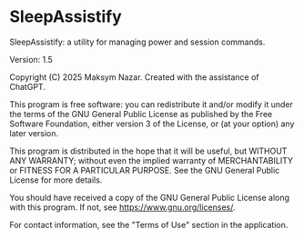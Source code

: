 # SleepAssistify

SleepAssistify: a utility for managing power and session commands.

Version: 1.5

Copyright (C) 2025 Maksym Nazar.
Created with the assistance of ChatGPT.

This program is free software: you can redistribute it and/or modify
it under the terms of the GNU General Public License as published by
the Free Software Foundation, either version 3 of the License, or
(at your option) any later version.

This program is distributed in the hope that it will be useful,
but WITHOUT ANY WARRANTY; without even the implied warranty of
MERCHANTABILITY or FITNESS FOR A PARTICULAR PURPOSE.  See the
GNU General Public License for more details.

You should have received a copy of the GNU General Public License
along with this program. If not, see <https://www.gnu.org/licenses/>.

For contact information, see the "Terms of Use" section in the application.
